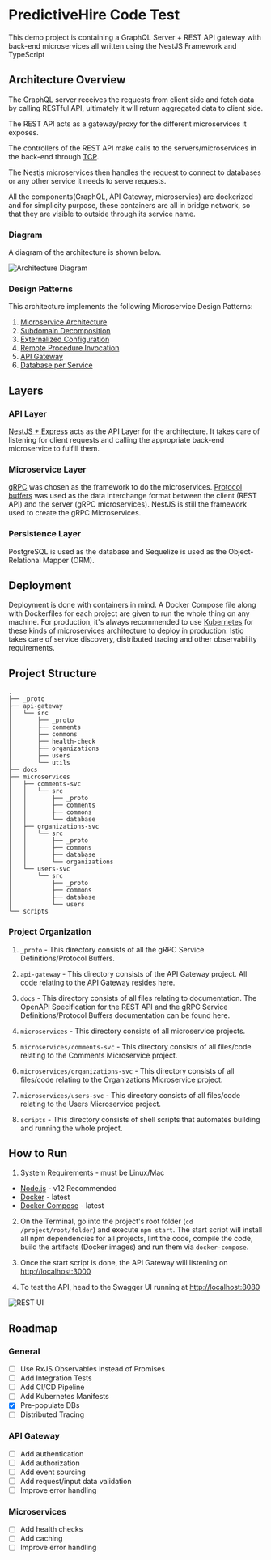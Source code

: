 # PredictiveHire Code Test 

This demo project is containing a GraphQL Server + REST API gateway with back-end microservices all written using the NestJS Framework and TypeScript

## Architecture Overview
 
The GraphQL server receives the requests from client side and fetch data by calling RESTful API, ultimately it will return aggregated data to client side. 

The REST API acts as a gateway/proxy for the different microservices it exposes.

The controllers of the REST API make calls to the servers/microservices in the back-end through [TCP](https://docs.nestjs.com/microservices/basics).

The Nestjs microservices then handles the request to connect to databases or any other service it needs to serve requests.

All the components(GraphQL, API Gateway, microservies) are dockerized and for simplicity purpose, these containers are all in bridge network, so that they are visible to outside through its service name.
### Diagram

A diagram of the architecture is shown below.

![Architecture Diagram](https://raw.githubusercontent.com/benjsicam/nestjs-rest-microservices/master/docs/img/archi-diagram.png)

### Design Patterns

This architecture implements the following Microservice Design Patterns:

1. [Microservice Architecture](https://microservices.io/patterns/microservices.html)
2. [Subdomain Decomposition](https://microservices.io/patterns/decomposition/decompose-by-subdomain.html)
3. [Externalized Configuration](https://microservices.io/patterns/externalized-configuration.html)
4. [Remote Procedure Invocation](https://microservices.io/patterns/communication-style/rpi.html)
5. [API Gateway](https://microservices.io/patterns/apigateway.html)
6. [Database per Service](https://microservices.io/patterns/data/database-per-service.html)

## Layers

### API Layer

[NestJS + Express](https://nestjs.com/) acts as the API Layer for the architecture. It takes care of listening for client requests and calling the appropriate back-end microservice to fulfill them.

### Microservice Layer

[gRPC](https://grpc.io/) was chosen as the framework to do the microservices. [Protocol buffers](https://developers.google.com/protocol-buffers/) was used as the data interchange format between the client (REST API) and the server (gRPC microservices). NestJS is still the framework used to create the gRPC Microservices.

### Persistence Layer

PostgreSQL is used as the database and Sequelize is used as the Object-Relational Mapper (ORM).

## Deployment

Deployment is done with containers in mind. A Docker Compose file along with Dockerfiles for each project are given to run the whole thing on any machine. For production, it's always recommended to use [Kubernetes](https://kubernetes.io/) for these kinds of microservices architecture to deploy in production. [Istio](https://istio.io/) takes care of service discovery, distributed tracing and other observability requirements.

## Project Structure

```
.
├── _proto
├── api-gateway
│   └── src
│       ├── _proto
│       ├── comments
│       ├── commons
│       ├── health-check
│       ├── organizations
│       ├── users
│       └── utils
├── docs
├── microservices
│   ├── comments-svc
│   │   └── src
│   │       ├── _proto
│   │       ├── comments
│   │       ├── commons
│   │       └── database
│   ├── organizations-svc
│   │   └── src
│   │       ├── _proto
│   │       ├── commons
│   │       ├── database
│   │       └── organizations
│   └── users-svc
│       └── src
│           ├── _proto
│           ├── commons
│           ├── database
│           └── users
└── scripts
```

### Project Organization

1. `_proto` - This directory consists of all the gRPC Service Definitions/Protocol Buffers.

2. `api-gateway` - This directory consists of the API Gateway project. All code relating to the API Gateway resides here.

3. `docs` - This directory consists of all files relating to documentation. The OpenAPI Specification for the REST API and the gRPC Service Definitions/Protocol Buffers documentation can be found here.

4. `microservices` - This directory consists of all microservice projects.

5. `microservices/comments-svc` - This directory consists of all files/code relating to the Comments Microservice project.

6. `microservices/organizations-svc` - This directory consists of all files/code relating to the Organizations Microservice project.

7. `microservices/users-svc` - This directory consists of all files/code relating to the Users Microservice project.

8. `scripts` - This directory consists of shell scripts that automates building and running the whole project.

## How to Run

1. System Requirements - must be Linux/Mac
- [Node.js](https://nodejs.org/en/) - v12 Recommended
- [Docker](https://docs.docker.com/install/) - latest
- [Docker Compose](https://docs.docker.com/compose/install/) - latest

2. On the Terminal, go into the project's root folder (`cd /project/root/folder`) and execute `npm start`. The start script will install all npm dependencies for all projects, lint the code, compile the code, build the artifacts (Docker images) and run them via `docker-compose`.

3. Once the start script is done, the API Gateway will listening on [http://localhost:3000](http://localhost:3000)

4. To test the API, head to the Swagger UI running at [http://localhost:8080](http://localhost:3000)

![REST UI](https://raw.githubusercontent.com/benjsicam/nestjs-rest-microservices/master/docs/img/rest-ui.png)

## Roadmap

### General

- [ ] Use RxJS Observables instead of Promises
- [ ] Add Integration Tests
- [ ] Add CI/CD Pipeline
- [ ] Add Kubernetes Manifests
- [x] Pre-populate DBs
- [ ] Distributed Tracing

### API Gateway

- [ ] Add authentication
- [ ] Add authorization
- [ ] Add event sourcing
- [ ] Add request/input data validation
- [ ] Improve error handling

### Microservices

- [ ] Add health checks
- [ ] Add caching
- [ ] Improve error handling